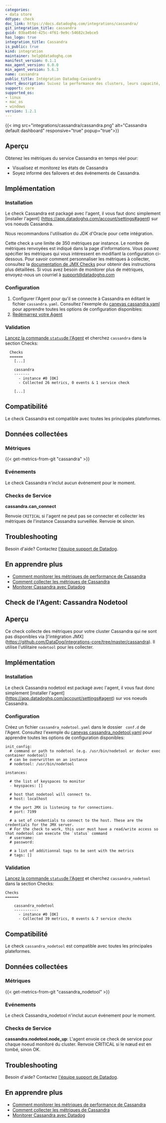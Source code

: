 ```yaml
---
categories:
- data store
ddtype: check
doc_link: https://docs.datadoghq.com/integrations/cassandra/
git_integration_title: cassandra
guid: 03ba454d-425c-4f61-9e9c-54682c3ebce5
has_logo: true
integration_title: Cassandra
is_public: true
kind: integration
maintainer: help@datadoghq.com
manifest_version: 0.1.1
max_agent_version: 6.0.0
min_agent_version: 5.6.3
name: cassandra
public_title: Intégration Datadog-Cassandra
short_description: Suivez la performance des clusters, leurs capacité, leur santé globale et bien plus encore.
support: core
supported_os:
- linux
- mac_os
- windows
version: 1.2.1
---
```



{{< img src="integrations/cassandra/cassandra.png" alt="Cassandra default dashboard" responsive="true" popup="true">}}
## Aperçu

Obtenez les métriques du service Cassandra en temps réel pour:

* Visualisez et monitorez les états de Cassandra
* Soyez informé des failovers et des événements de Cassandra.

## Implémentation
### Installation

Le check Cassandra est packagé avec l'agent, il vous faut donc simplement [installer l'agent] (https://app.datadoghq.com/account/settings#agent) sur vos noeuds Cassandra.

Nous recommandons l'utilisation du JDK d'Oracle pour cette intégration.

Cette check a une limite de 350 métriques par instance. Le nombre de métriques renvoyées est indiqué dans la page d'informations. Vous pouvez spécifier les métriques qui vous intéressent en modifiant la configuration ci-dessous. Pour savoir comment personnaliser les métriques à collecter, consultez la [documentation de JMX Checks](https://docs.datadoghq.com/integrations/java/) pour obtenir des instructions plus détaillées. Si vous avez besoin de monitorer plus de métriques, envoyez-nous un courriel à support@datadoghq.com

### Configuration

1. Configurer l'Agent pour qu'il se connecte à Cassandra en éditant le fichier `cassandra.yaml`. Consultez l'exemple du [canevas cassandra.yaml](https://github.com/DataDog/integrations-core/blob/master/cassandra/conf.yaml.example) pour apprendre toutes les options de configuration disponibles:
2. [Redémarrez votre Agent](https://docs.datadoghq.com/agent/faq/agent-commands/#start-stop-restart-the-agent)

### Validation

[Lancez la commande `status`de l'Agent](https://docs.datadoghq.com/agent/faq/agent-commands/#agent-status-and-information) et cherchez `cassandra` dans la section Checks:

```
  Checks
  ======
    [...]

    cassandra
    -------
      - instance #0 [OK]
      - Collected 26 metrics, 0 events & 1 service check

    [...]
```

## Compatibilité

Le check Cassandra est compatible avec toutes les principales plateformes.

## Données collectées
### Métriques
{{< get-metrics-from-git "cassandra" >}}


### Evénements
Le check Cassandra n'inclut aucun événement pour le moment.

### Checks de Service
**cassandra.can_connect**

Renvoie `CRITICAL` si l'agent ne peut pas se connecter et collecter les métriques de l'instance Cassandra surveillée. Renvoie `OK` sinon.

## Troubleshooting
Besoin d'aide? Contactez  [l'équipe support de Datadog](http://docs.datadoghq.com/help/).

## En apprendre plus

* [Comment monitorer les métriques de performance de Cassandra](https://www.datadoghq.com/blog/how-to-monitor-cassandra-performance-metrics/)
* [Comment collecter les métriques de Cassandra](https://www.datadoghq.com/blog/how-to-collect-cassandra-metrics/)
* [Monitorer Cassandra avec Datadog](https://www.datadoghq.com/blog/monitoring-cassandra-with-datadog/)



## Check de l'Agent: Cassandra Nodetool

## Aperçu

Ce check collecte des métriques pour votre cluster Cassandra qui ne sont pas disponibles via [l'intégration JMX] (https://github.com/DataDog/integrations-core/tree/master/cassandra).
Il utilise l'utilitaire `nodetool` pour les collecter.

## Implémentation
### Installation

Le check Cassandra nodetool est packagé avec l'agent, il vous faut donc simplement [installer l'agent] (https://app.datadoghq.com/account/settings#agent) sur vos noeuds Cassandra.

### Configuration

Créez un fichier `cassandra_nodetool.yaml` dans le dossier ` conf.d` de l'Agent. Consultez l'exemple du [canevas cassandra_nodetool.yaml](https://github.com/DataDog/integrations-core/blob/master/cassandra_nodetool/conf.yaml.example) pour apprendre toutes les options de configuration disponibles:

```
init_config:
  # command or path to nodetool (e.g. /usr/bin/nodetool or docker exec container nodetool)
  # can be overwritten on an instance
  # nodetool: /usr/bin/nodetool

instances:

  # the list of keyspaces to monitor
  - keyspaces: []

  # host that nodetool will connect to.
  # host: localhost

  # the port JMX is listening to for connections.
  # port: 7199

  # a set of credentials to connect to the host. These are the credentials for the JMX server.
  # For the check to work, this user must have a read/write access so that nodetool can execute the `status` command
  # username:
  # password:

  # a list of additionnal tags to be sent with the metrics
  # tags: []
```

### Validation

[Lancez la commande `status`de l'Agent](https://docs.datadoghq.com/agent/faq/agent-commands/#agent-status-and-information) et cherchez `cassandra_nodetool` dans la section Checks:

    Checks
    ======

        cassandra_nodetool
        -----------
          - instance #0 [OK]
          - Collected 39 metrics, 0 events & 7 service checks

## Compatibilité

Le check `cassandra_nodetool` est compatible avec toutes les principales plateformes.

## Données collectées
### Métriques
{{< get-metrics-from-git "cassandra_nodetool" >}}


### Evénements
Le check Cassandra_nodetool n'inclut aucun événement pour le moment.

### Checks de Service

**cassandra.nodetool.node_up**:
L'agent envoie ce check de service pour chaque noeud monitoré du cluster. Renvoie CRITICAL si le nœud est en tombé, sinon OK.

## Troubleshooting
Besoin d'aide? Contactez  [l'équipe support de Datadog](http://docs.datadoghq.com/help/).

## En apprendre plus

* [Comment monitorer les métriques de performance de Cassandra](https://www.datadoghq.com/blog/how-to-monitor-cassandra-performance-metrics/)
* [Comment collecter les métriques de Cassandra](https://www.datadoghq.com/blog/how-to-collect-cassandra-metrics/)
* [Monitorer Cassandra avec Datadog](https://www.datadoghq.com/blog/monitoring-cassandra-with-datadog/)

